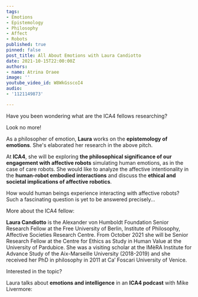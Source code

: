 ```yaml
---
tags:
- Emotions
- Epistemology
- Philosophy
- Affect
- Robots
published: true
pinned: false
post_title: All About Emotions with Laura Candiotto
date: 2021-10-15T22:00:00Z
authors:
- name: Atrina Oraee
image: ''
youtube_video_id: W8WkGsscoI4
audio:
- '1121149873'

---
```

Have you been wondering what are the ICA4 fellows researching?

Look no more!

As a philosopher of emotion, **Laura** works on the **epistemology of emotions**. She's elaborated her research in the above pitch.

At **ICA4**, she will be exploring **the philosophical significance of our engagement with affective robots** simulating human emotions, as in the case of care robots. She would like to analyze the affective intentionality in the **human-robot embodied interactions** and discuss the **ethical and societal implications of affective robotics**.

How would human beings experience interacting with affective robots? Such a fascinating question is yet to be answered precisely...

More about the ICA4 fellow:

**Laura Candiotto** is the Alexander von Humboldt Foundation Senior Research Fellow at the Free University of Berlin, Institute of Philosophy, Affective Societies Research Centre. From October 2021 she will be Senior Research Fellow at the Centre for Ethics as Study in Human Value at the University of Pardubice. She was a visiting scholar at the IMèRA Institute for Advance Study of the Aix-Marseille University (2018-2019) and she received her PhD in philosophy in 2011 at Ca’ Foscari University of Venice.

Interested in the topic?

Laura talks about **emotions and intelligence** in an **ICA4 podcast** with Mike Livermore: